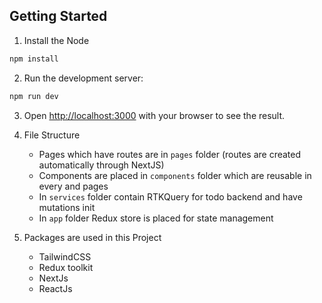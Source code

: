 ## Getting Started

1. Install the Node

```bash
npm install
```

2. Run the development server:

```bash
npm run dev
```

3. Open [http://localhost:3000](http://localhost:3000) with your browser to see the result.

4. File Structure

   - Pages which have routes are in `pages` folder (routes are created automatically through NextJS)
   - Components are placed in `components` folder which are reusable in every and pages
   - In `services` folder contain RTKQuery for todo backend and have mutations init
   - In `app` folder Redux store is placed for state management

5. Packages are used in this Project
   - TailwindCSS
   - Redux toolkit
   - NextJs
   - ReactJs
